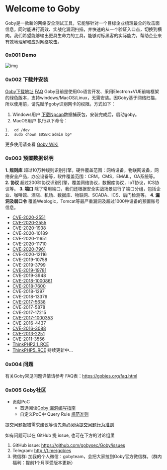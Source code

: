 # Welcome to Goby
Goby是一款新的网络安全测试工具，它能够针对一个目标企业梳理最全的攻击面信息，同时能进行高效、实战化漏洞扫描，并快速的从一个验证入口点，切换到横向。我们希望能够输出更具生命力的工具，能够对标黑客的实际能力，帮助企业来有效地理解和应对网络攻击。
### 0x001 Demo
![img](https://cn.gobies.org/static_front/img/scan.gif)
### 0x002 下载并安装
[Goby下载地址](https://cn.gobies.org/)   [FAQ](https://gobies.org/faq.html)
Goby目前是使用Go语言开发、采用Electron+VUE前端框架的绿色版本，支持windows/MacOS/Linux，无需安装。因Goby基于网络扫描，所以使用前，请先赋予goby识别网卡的权限。方式如下：
1. Windows用户 
   [下载Npcap](https://nmap.org/npcap/dist/npcap-0.9983.exe)数据捕获包，安装完成后，启动goby。 
2. MacOS用户 
   执行以下命令：
```
1.  cd /dev
2.  sudo chown $USER:admin bp*
```
  更多使用请查看 [Goby WiKi](https://github.com/gobysec/Goby/wiki)
### 0x003 预置数据说明
**1. 规则库** 
超过10万种规则识别引擎，硬件覆盖范围：网络设备，物联网设备，网络安全产品，办公设备等，软件覆盖范围：CRM，CMS，EMAIL，OA系统等。
**2. 协议** 
超过200种协议识别引擎，覆盖网络协议，数据库协议，IoT协议，ICS协议等。
**3. 端口** 
除了常用端口，我们还根据安全实战场景进行了端口分组，包括企业、咖啡馆、酒店、机场、数据库、物联网、SCADA、ICS、后门检测等。
**4. 漏洞及弱口令** 
覆盖Weblogic，Tomcat等最严重漏洞及超过1000种设备的预置账号信息。
- [CVE-2020-2551](https://github.com/gobysec/GobyVuls/blob/master/WebLogic/CVE-2020-2555)
- [CVE-2020-2555](https://github.com/gobysec/GobyVuls/blob/master/WebLogic/CVE-2020-2555)
- CVE-2020-1938 
- CVE-2020-10189
- CVE-2020-11651
- CVE-2020-11710
- [CVE-2020-7961](https://github.com/gobysec/GobyVuls/blob/master/LiferayPortal/CVE-2020-7961)
- CVE-2020-12116
- CVE-2019-10758
- CVE-2019-3799
- [CVE-2019-19781](https://github.com/gobysec/GobyVuls/blob/master/Citrix/CVE-2019-19781)
- CVE-2019-3948
- [CVE-2018-1000861](https://github.com/gobysec/GobyVuls/tree/master/Jenkins/CVE-2018-1000861)
- [CVE-2018-7600](https://github.com/gobysec/GobyVuls/tree/master/Drupal/CVE-2018-7600)
- CVE-2018-1297
- CVE-2018-13379
- [CVE-2017-5638](https://github.com/gobysec/GobyVuls/tree/master/Struts2/S2-046(CVE-2017-5638))
- CVE-2017-5878
- CVE-2017-17215
- [CVE-2017-1000353](https://github.com/gobysec/GobyVuls/blob/master/Jenkins/CVE-2017-1000353)
- CVE-2016-4437
- [CVE-2016-3088](https://github.com/gobysec/GobyVuls/tree/master/ActiveMQ/CVE-2016-3088)
- [CVE-2013-2251](https://github.com/gobysec/GobyVuls/tree/master/Struts2/S2-016(CVE-2013-2251))
- CVE-2011-3556
- [ThinkPHP2.1_RCE](https://github.com/gobysec/GobyVuls/tree/master/ThinkPHP/ThinkPHP2.1_RCE)
- [ThinkPHP5_RCE](https://github.com/gobysec/GobyVuls/tree/master/ThinkPHP/ThinkPHP5_RCE)
持续更新中… 
### 0x004 问题
有关Goby常见问题详情请参考
FAQ表：<a href="https://gobies.org/faq.html" target="_blank">https://gobies.org/faq.html</a>
### 0x005 Goby社区
- 贡献PoC
  - 首选阅读[Goby 漏洞编写指南](https://github.com/gobysec/Goby/wiki/Vulnerability-writing-guide(%E6%BC%8F%E6%B4%9E%E7%BC%96%E5%86%99%E6%8C%87%E5%8D%97))
  - 自定义PoC中 Query Rule [规范准则](https://github.com/gobysec/Goby/wiki/Query-Rule(Goby-Query-%E7%BC%96%E5%86%99%E6%8C%87%E5%8D%97))

提交问题报错需求建议等请先务必阅读<a href="https://github.com/gobysec/Goby/blob/master/Feedback.md" target="_blank">提交问题行为准则</a>

如有问题可以在 GitHub 提 issue, 也可在下方的讨论组里
1. GitHub issue: https://github.com/gobysec/Goby/issues
2. Telegram: http://t.me/gobies
3. 微信群: 加我的个人微信：gobyteam，会把大家拉到Goby官方微信群。（群内福利：提前1个月享受版本更新）
